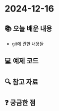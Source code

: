 # 2024-12-16

## 📚 오늘 배운 내용
- git에 관한 내용들

## 💻 예제 코드
<!-- 실습한 코드나 예제를 추가 -->

## 🔍 참고 자료

## ❓ 궁금한 점
